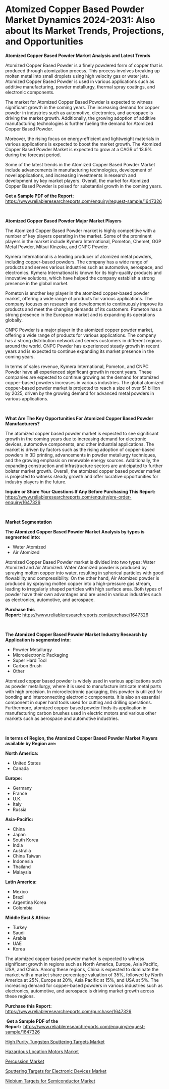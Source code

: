 <p><h1>Atomized Copper Based Powder Market Dynamics 2024-2031: Also about Its Market Trends, Projections, and Opportunities</h1></p><p><strong>Atomized Copper Based Powder Market Analysis and Latest Trends</strong></p>
<p><p>Atomized Copper Based Powder is a finely powdered form of copper that is produced through atomization process. This process involves breaking up molten metal into small droplets using high velocity gas or water jets. Atomized Copper Based Powder is used in various applications such as additive manufacturing, powder metallurgy, thermal spray coatings, and electronic components. </p><p>The market for Atomized Copper Based Powder is expected to witness significant growth in the coming years. The increasing demand for copper powder in industries such as automotive, electronics, and aerospace is driving the market growth. Additionally, the growing adoption of additive manufacturing technologies is further fueling the demand for Atomized Copper Based Powder. </p><p>Moreover, the rising focus on energy-efficient and lightweight materials in various applications is expected to boost the market growth. The Atomized Copper Based Powder Market is expected to grow at a CAGR of 13.9% during the forecast period. </p><p>Some of the latest trends in the Atomized Copper Based Powder Market include advancements in manufacturing technologies, development of novel applications, and increasing investments in research and development by key market players. Overall, the market for Atomized Copper Based Powder is poised for substantial growth in the coming years.</p></p>
<p><strong>Get a Sample PDF of the Report:&nbsp;</strong> <a href="https://www.reliableresearchreports.com/enquiry/request-sample/1647326">https://www.reliableresearchreports.com/enquiry/request-sample/1647326</a></p>
<p>&nbsp;</p>
<p><strong>Atomized Copper Based Powder Major Market Players</strong></p>
<p><p>The Atomized Copper Based Powder market is highly competitive with a number of key players operating in the market. Some of the prominent players in the market include Kymera International, Pometon, Chemet, GGP Metal Powder, Mitsui Kinzoku, and CNPC Powder.</p><p>Kymera International is a leading producer of atomized metal powders, including copper-based powders. The company has a wide range of products and serves various industries such as automotive, aerospace, and electronics. Kymera International is known for its high-quality products and innovative solutions, which have helped the company establish a strong presence in the global market.</p><p>Pometon is another key player in the atomized copper-based powder market, offering a wide range of products for various applications. The company focuses on research and development to continuously improve its products and meet the changing demands of its customers. Pometon has a strong presence in the European market and is expanding its operations globally.</p><p>CNPC Powder is a major player in the atomized copper powder market, offering a wide range of products for various applications. The company has a strong distribution network and serves customers in different regions around the world. CNPC Powder has experienced steady growth in recent years and is expected to continue expanding its market presence in the coming years.</p><p>In terms of sales revenue, Kymera International, Pometon, and CNPC Powder have all experienced significant growth in recent years. These companies are expected to continue growing as the demand for atomized copper-based powders increases in various industries. The global atomized copper-based powder market is projected to reach a size of over $1 billion by 2025, driven by the growing demand for advanced metal powders in various applications.</p></p>
<p>&nbsp;</p>
<p><strong>What Are The Key Opportunities For Atomized Copper Based Powder Manufacturers?</strong></p>
<p><p>The atomized copper based powder market is expected to see significant growth in the coming years due to increasing demand for electronic devices, automotive components, and other industrial applications. The market is driven by factors such as the rising adoption of copper-based powders in 3D printing, advancements in powder metallurgy techniques, and the growing emphasis on renewable energy sources. Additionally, the expanding construction and infrastructure sectors are anticipated to further bolster market growth. Overall, the atomized copper based powder market is projected to witness steady growth and offer lucrative opportunities for industry players in the future.</p></p>
<p><strong>Inquire or Share Your Questions If Any Before Purchasing This Report:</strong> <a href="https://www.reliableresearchreports.com/enquiry/pre-order-enquiry/1647326">https://www.reliableresearchreports.com/enquiry/pre-order-enquiry/1647326</a></p>
<p>&nbsp;</p>
<p><strong>Market Segmentation</strong></p>
<p><strong>The Atomized Copper Based Powder Market Analysis by types is segmented into:</strong></p>
<p><ul><li>Water Atomized</li><li>Air Atomized</li></ul></p>
<p><p>Atomized Copper Based Powder market is divided into two types: Water Atomized and Air Atomized. Water Atomized powder is produced by spraying molten copper into water, resulting in spherical particles with good flowability and compressibility. On the other hand, Air Atomized powder is produced by spraying molten copper into a high-pressure gas stream, leading to irregularly shaped particles with high surface area. Both types of powder have their own advantages and are used in various industries such as electronics, automotive, and aerospace.</p></p>
<p><strong>Purchase this Report:&nbsp;</strong><a href="https://www.reliableresearchreports.com/purchase/1647326">https://www.reliableresearchreports.com/purchase/1647326</a></p>
<p>&nbsp;</p>
<p><strong>The Atomized Copper Based Powder Market Industry Research by Application is segmented into:</strong></p>
<p><ul><li>Powder Metallurgy</li><li>Microelectronic Packaging</li><li>Super Hard Tool</li><li>Carbon Brush</li><li>Other</li></ul></p>
<p><p>Atomized copper based powder is widely used in various applications such as powder metallurgy, where it is used to manufacture intricate metal parts with high precision. In microelectronic packaging, this powder is utilized for bonding and interconnecting electronic components. It is also an essential component in super hard tools used for cutting and drilling operations. Furthermore, atomized copper based powder finds its application in manufacturing carbon brushes used in electric motors and various other markets such as aerospace and automotive industries.</p></p>
<p>&nbsp;</p>
<p><strong>In terms of Region, the Atomized Copper Based Powder Market Players available by Region are:</strong></p>
<p>
    <p> <strong> North America: </strong>
        <ul>
            <li>United States</li>
            <li>Canada</li>
        </ul>
        </p> 
    <p> <strong> Europe: </strong>
        <ul>
            <li>Germany</li>
            <li>France</li>
            <li>U.K.</li>
            <li>Italy</li>
            <li>Russia</li>
        </ul>
        </p> 
    <p> <strong> Asia-Pacific: </strong>
        <ul>
            <li>China</li>
            <li>Japan</li>
            <li>South Korea</li>
            <li>India</li>
            <li>Australia</li>
            <li>China Taiwan</li>
            <li>Indonesia</li>
            <li>Thailand</li>
            <li>Malaysia</li>
        </ul>
        </p> 
    <p> <strong> Latin America: </strong>
        <ul>
            <li>Mexico</li>
            <li>Brazil</li>
            <li>Argentina Korea</li>
            <li>Colombia</li>
        </ul>
        </p> 
    <p> <strong> Middle East & Africa: </strong>
        <ul>
            <li>Turkey</li>
            <li>Saudi</li>
            <li>Arabia</li>
            <li>UAE</li>
            <li>Korea</li>
        </ul>
    </p>
    </p>
<p><p>The atomized copper based powder market is expected to witness significant growth in regions such as North America, Europe, Asia Pacific, USA, and China. Among these regions, China is expected to dominate the market with a market share percentage valuation of 35%, followed by North America at 25%, Europe at 20%, Asia Pacific at 15%, and USA at 5%. The increasing demand for copper-based powders in various industries such as electronics, automotive, and aerospace is driving market growth across these regions.</p></p>
<p><strong>Purchase this Report: </strong><a href="https://www.reliableresearchreports.com/purchase/1647326">https://www.reliableresearchreports.com/purchase/1647326</a></p>
<p>&nbsp;<strong>Get a Sample PDF of the Report:&nbsp;&nbsp;</strong><a href="https://www.reliableresearchreports.com/enquiry/request-sample/1647326">https://www.reliableresearchreports.com/enquiry/request-sample/1647326</a></p>
<p><strong></strong></p>
<p><p><a href="https://flame-sidecar-702.notion.site/High-Purity-Tungsten-Sputtering-Targets-Market-Offer-Valuable-Insights-into-Market-Size-Market-Shar-7c4daf1753eb491c939c27beb19f9bea">High Purity Tungsten Sputtering Targets Market</a></p><p><a href="https://view.publitas.com/reportprime-1/hazardous-location-motors-market-size-reflecting-a-forecast-till-2031-market-by-type-by-application-and-by-geography/">Hazardous Location Motors Market</a></p><p><a href="https://view.publitas.com/reportprime-1/percussion-market-size-share-trends-analysis-report-by-material-by-type-by-end-user-by-region-and-segment-forecasts-2024-2031/">Percussion Market</a></p><p><a href="https://pretty-mail-caf.notion.site/Sputtering-Targets-for-Electronic-Devices-Market-Size-Focuses-on-Market-Dynamics-In-Depth-Analysis--4e5ebc998c5e4b0984ec638e496cbf83">Sputtering Targets for Electronic Devices Market</a></p><p><a href="https://full-wildebeest-80b.notion.site/Niobium-Targets-for-Semiconductor-Market-Size-and-Examines-its-Market-Scope-with-a-Primary-Focus-o-68764fc50fa4405da7204e6ee8ca2f5c">Niobium Targets for Semiconductor Market</a></p></p>